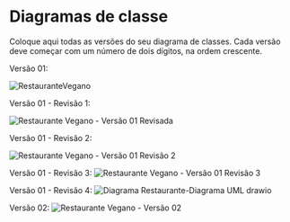 # Diagramas de classe
Coloque aqui todas as versões do seu diagrama de classes. Cada versão deve começar com um número de dois dígitos, na ordem crescente.

Versão 01:

![RestauranteVegano](https://github.com/DisciplinasProgramacao/poo-tp-2024-1-grupo-tetris/assets/104520144/e02cabee-dda6-4f4b-bddd-49b21f134da7)

Versão 01 - Revisão 1:

![Restaurante Vegano - Versão 01 Revisada](https://github.com/DisciplinasProgramacao/poo-tp-2024-1-grupo-tetris/assets/104520144/5811b51c-5c16-44c1-aad3-09a69cd2acf0)

Versão 01 - Revisão 2:

![Restaurante Vegano - Versão 01 Revisão 2](https://github.com/DisciplinasProgramacao/poo-tp-2024-1-grupo-tetris/assets/104520144/f8594d56-0c4e-4c05-a707-8550fb3e1e59)

Versão 01 - Revisão 3:
![Restaurante Vegano - Versão 01 Revisão 3](https://github.com/DisciplinasProgramacao/poo-tp-2024-1-grupo-tetris/assets/104520144/58168f48-c40d-4ffd-99b3-1303eb9c3b26)

Versão 01 - Revisão 4:
![Diagrama Restaurante-Diagrama UML drawio](https://github.com/DisciplinasProgramacao/poo-tp-2024-1-grupo-tetris/assets/101272935/70c81913-2e36-4aae-a4fa-a42dd7a29980)

Versão 02:
![Restaurante Vegano - Versão 02](https://github.com/DisciplinasProgramacao/poo-tp-2024-1-grupo-tetris/assets/104520144/2ed35e30-92ef-48aa-9d64-95cc42198da7)
